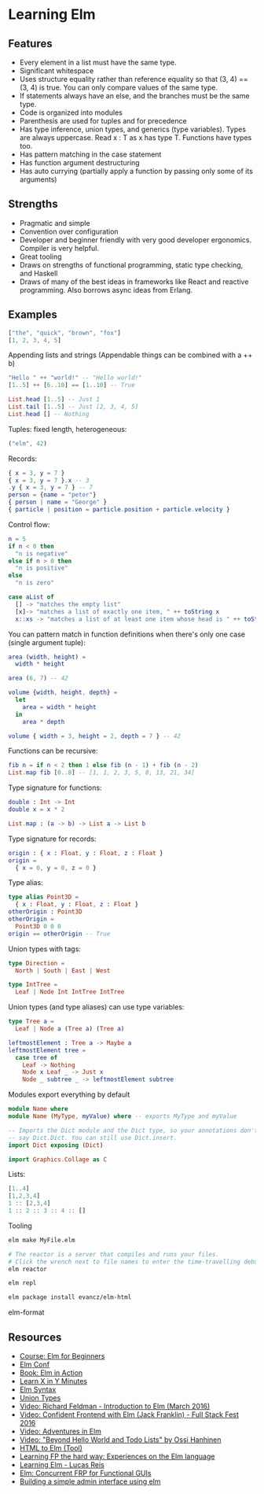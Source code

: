 # Learning Elm

## Features

* Every element in a list must have the same type.
* Significant whitespace
* Uses structure equality rather than reference equality so that (3, 4) == (3, 4) is true. You can only compare values of the same type.
* If statements always have an else, and the branches must be the same type.
* Code is organized into modules
* Parenthesis are used for tuples and for precedence
* Has type inference, union types, and generics (type variables). Types are always uppercase. Read x : T as x has type T. Functions have types too.
* Has pattern matching in the case statement
* Has function argument destructuring
* Has auto currying (partially apply a function by passing only some of its arguments)

## Strengths

* Pragmatic and simple
* Convention over configuration
* Developer and beginner friendly with very good developer ergonomics. Compiler is very helpful.
* Great tooling
* Draws on strengths of functional programming, static type checking, and Haskell
* Draws of many of the best ideas in frameworks like React and reactive programming. Also borrows async ideas from Erlang.

## Examples

```elm
["the", "quick", "brown", "fox"]
[1, 2, 3, 4, 5]
```

Appending lists and strings (Appendable things can be combined with a ++ b)

```elm
"Hello " ++ "world!" -- "Hello world!"
[1..5] ++ [6..10] == [1..10] -- True
```

```elm
List.head [1..5] -- Just 1
List.tail [1..5] -- Just [2, 3, 4, 5]
List.head [] -- Nothing
```

Tuples: fixed length, heterogeneous:

```elm
("elm", 42)
```

Records:

```elm
{ x = 3, y = 7 }
{ x = 3, y = 7 }.x -- 3
.y { x = 3, y = 7 } -- 7
person = {name = "peter"}
{ person | name = "George" }
{ particle | position = particle.position + particle.velocity }
```

Control flow:

```elm
n = 5
if n < 0 then
  "n is negative"
else if n > 0 then
  "n is positive"
else
  "n is zero"
```

```elm
case aList of
  [] -> "matches the empty list"
  [x]-> "matches a list of exactly one item, " ++ toString x
  x::xs -> "matches a list of at least one item whose head is " ++ toString x
```

You can pattern match in function definitions when there's only one case (single argument tuple):

```elm
area (width, height) =
  width * height

area (6, 7) -- 42
```

```elm
volume {width, height, depth} =
  let
    area = width * height
  in
    area * depth

volume { width = 3, height = 2, depth = 7 } -- 42
```

Functions can be recursive:

```elm
fib n = if n < 2 then 1 else fib (n - 1) + fib (n - 2)
List.map fib [0..8] -- [1, 1, 2, 3, 5, 8, 13, 21, 34]
```

Type signature for functions:

```elm
double : Int -> Int
double x = x * 2

List.map : (a -> b) -> List a -> List b
```

Type signature for records:

```elm
origin : { x : Float, y : Float, z : Float }
origin =
  { x = 0, y = 0, z = 0 }
```

Type alias:

```elm
type alias Point3D =
  { x : Float, y : Float, z : Float }
otherOrigin : Point3D
otherOrigin =
  Point3D 0 0 0
origin == otherOrigin -- True
```

Union types with tags:

```elm
type Direction =
  North | South | East | West

type IntTree =
  Leaf | Node Int IntTree IntTree
```

Union types (and type aliases) can use type variables:

```elm
type Tree a =
  Leaf | Node a (Tree a) (Tree a)

leftmostElement : Tree a -> Maybe a
leftmostElement tree =
  case tree of
    Leaf -> Nothing
    Node x Leaf _ -> Just x
    Node _ subtree _ -> leftmostElement subtree
```

Modules export everything by default

```elm
module Name where
module Name (MyType, myValue) where -- exports MyType and myValue

-- Imports the Dict module and the Dict type, so your annotations don't have to
-- say Dict.Dict. You can still use Dict.insert.
import Dict exposing (Dict)

import Graphics.Collage as C
```

Lists:

```elm
[1..4]
[1,2,3,4]
1 :: [2,3,4]
1 :: 2 :: 3 :: 4 :: []
```

Tooling

```sh
elm make MyFile.elm

# The reactor is a server that compiles and runs your files.
# Click the wrench next to file names to enter the time-travelling debugger!
elm reactor

elm repl

elm package install evancz/elm-html
```

elm-format

## Resources

* [Course: Elm for Beginners](http://courses.knowthen.com/courses/elm-for-beginners)
* [Elm Conf](https://www.elm-conf.us)
* [Book: Elm in Action](https://www.manning.com/books/elm-in-action)
* [Learn X in Y Minutes](https://learnxinyminutes.com/docs/elm/)
* [Elm Syntax](http://elm-lang.org/docs/syntax)
* [Union Types](http://guide.elm-lang.org/types/union_types.html)
* [Video: Richard Feldman - Introduction to Elm (March 2016)](https://www.youtube.com/watch?v=zBHB9i8e3Kc)
* [Video: Confident Frontend with Elm (Jack Franklin) - Full Stack Fest 2016](https://www.youtube.com/watch?v=rDQ22Yg3Fms)
* [Video: Adventures in Elm](https://www.youtube.com/watch?v=cgXhMc8M4X4)
* [Video: "Beyond Hello World and Todo Lists" by Ossi Hanhinen ](https://www.youtube.com/watch?v=vpc80c5iC6k)
* [HTML to Elm (Tool)](http://mbylstra.github.io/html-to-elm/)
* [Learning FP the hard way: Experiences on the Elm language](https://gist.github.com/ohanhi/0d3d83cf3f0d7bbea9db)
* [Learning Elm - Lucas Reis](http://lucasmreis.github.io/blog/learning-elm-part-1/)
* [Elm: Concurrent FRP for Functional GUIs](http://elm-lang.org/papers/concurrent-frp.pdf)
* [Building a simple admin interface using elm](https://jazmit.github.io/2015/06/17/elm-admin-interface.html)
